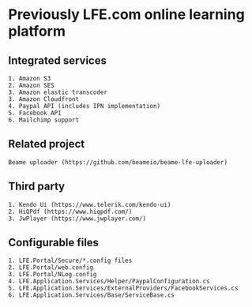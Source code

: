 # Previously LFE.com online learning platform

## Integrated services
	1. Amazon S3
	2. Amazon SES
	3. Amazon elastic transcoder
	3. Amazon Cloudfront
	4. Paypal API (includes IPN implementation)
	5. Facebook API
	6. Mailchimp support  

## Related project
	Beame uploader (https://github.com/beameio/beame-lfe-uploader)

## Third party 
	1. Kendo Ui (https://www.telerik.com/kendo-ui)
	2. HiQPdf (https://www.hiqpdf.com/)
	3. JwPlayer (https://www.jwplayer.com/)


## Configurable files
	1. LFE.Portal/Secure/*.config files
	2. LFE.Portal/web.config
	3. LFE.Portal/NLog.config
	4. LFE.Application.Services/Helper/PaypalConfiguration.cs
	5. LFE.Application.Services/ExternalProviders/FacebookServices.cs
	6. LFE.Application.Services/Base/ServiceBase.cs
